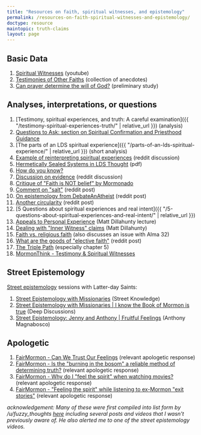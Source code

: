 ```yaml
---
title: "Resources on faith, spiritual witnesses, and epistemology"
permalink: /resources-on-faith-spiritual-witnesses-and-epistemology/
doctype: resource
maintopic: truth-claims
layout: page
---
```


## Basic Data

1. [Spiritual Witnesses](https://www.youtube.com/watch?v=UJMSU8Qj6Go) (youtube)
1. [Testimonies of Other Faiths](https://testimoniesofotherfaiths.blogspot.com/) (collection of anecdotes)
1. [Can prayer determine the will of God?](http://www.religioustolerance.org/god_pra6.htm) (preliminary study)

## Analyses, interpretations, or questions

1. [Testimony, spiritual experiences, and truth: A careful examination]({{ "/testimony-spiritual-experiences-truth/" | relative_url }}) (analysis)
1. [Questions to Ask: section on Spiritual Confirmation and Priesthood Guidance](https://faenrandir.github.io/a_careful_examination/questions-to-ask/#spiritual-confirmation-and-priesthood-guidance)
1. [The parts of an LDS spiritual experience]({{ "/parts-of-an-lds-spiritual-experience/" | relative_url }}) (short analysis)
1. [Example of reinterpreting spiritual experiences](https://www.reddit.com/r/mormon/comments/9sphcv/when_confronted_by_difficult_questions_many/e8uonhi/) (reddit discussion)
1. [Hermetically Sealed Systems in LDS Thought](https://faenrandir.github.io/a_careful_examination/documents/hermetically_sealed_stacked_deck/hermetically-sealed-systems-in-lds-thought.pdf) (pdf)
1. [How do you know?](https://sapiencuriosus.wordpress.com/2018/03/29/how-do-you-know/)
1. [Discussion on evidence](https://www.reddit.com/r/mormon/comments/7dyni3/the_story_of_my_faith_crisis_and_my_return_to_the/dq2fnwj/) (reddit discussion)
1. [Critique of "Faith is NOT belief" by Mormonado](https://www.reddit.com/r/mormon/comments/9c74gq/faith_is_not_belief_faith_crisis_and_what_sam/e59621g/)
1. [Comment on "salt"](https://www.reddit.com/r/exmormon/comments/1rj0l1/in_case_you_ever_sit_by_boyd_k_packer_on_a_plane/cdnvt29/) (reddit post)
1. [On epistemology from DebateAnAtheist](https://www.reddit.com/r/DebateAnAtheist/comments/9caiv8/on_epistemology/) (reddit post)
1. [Another circularity](https://www.reddit.com/r/exmormon/comments/9eq1ym/seminary_circular_reasoning/) (reddit post)
1. [5 Questions about spiritual experiences and real intent]({{ "/5-questions-about-spiritual-experiences-and-real-intent/" | relative_url }})
1. [Appeals to Personal Experience](https://www.youtube.com/watch?v=4rOvxshInuc) (Matt Dillahunty lecture)
1. [Dealing with "Inner Witness" claims](https://www.youtube.com/watch?v=D-Xa4WBzBwc) (Matt Dillahunty)
1. [Faith vs. religious faith](https://www.reddit.com/r/mormon/comments/7qv2r4/faith_vs_religious_faith_thoughts_on_faith_hope/) (also discusses an issue with Alma 32)
1. [What are the goods of "elective faith"](https://www.reddit.com/r/mormon/comments/81bn53/what_are_the_goods_of_elective_faith_serious/) (reddit post)
1. [The Triple Path](http://triplepath.org) (especially chapter 5)
1. [MormonThink - Testimony & Spiritual Witnesses](http://www.mormonthink.com/testimonyweb.htm)

## Street Epistemology

[Street epistemology](https://streetepistemology.com/) sessions with Latter-day Saints:

1. [Street Epistemology with Missionaries](https://www.youtube.com/watch?v=SniF1xG_Iso) (Street Knowledge)
1. [Street Epistemology with Missionaries \| I know the Book of Mormon is true](https://www.youtube.com/watch?v=DhKGiw0ZVBM) (Deep Discussions) 
1. [Street Epistemology: Jenny and Anthony \| Fruitful Feelings](https://www.youtube.com/watch?v=bh9IYjRYBx4) (Anthony Magnabosco)

## Apologetic

1. [FairMormon - Can We Trust Our Feelings](http://www.fairmormon.org/perspectives/publications/can-we-trust-our-feelings) (relevant apologetic response)
1. [FairMormon -  Is the "burning in the bosom" a reliable method of determining truth?](http://en.fairmormon.org/Holy_Ghost/Burning_in_the_bosom) (relevant apologetic response)
1. [FairMormon -  Why do I "feel the spirit" when watching movies?](http://en.fairmormon.org/Holy_Ghost/Feeling_%22the_spirit%22_while_watching_movies) (relevant apologetic response)
1. [FairMormon - "Feeling the spirit" while listening to ex-Mormon "exit stories"](http://en.fairmormon.org/Holy_Ghost/%22Feeling_the_spirit%22_while_listening_to_ex-Mormon_exit_stories) (relevant apologetic response)

*acknowledgement: Many of these were first compiled into list form by /u/fuzzy_thoughts [here](https://www.reddit.com/r/mormon/comments/9fujov/why_are_you_sure_about_mormonism_being_true/e5zj8d4/) including several posts and videos that I wasn't previously aware of.  He also alerted me to one of the street epistemology videos.*
